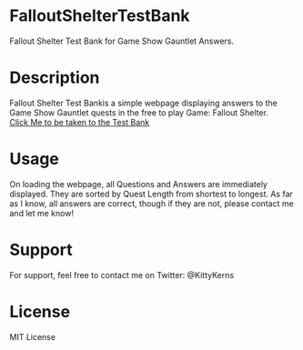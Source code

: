 # FalloutShelterTestBank

Fallout Shelter Test Bank for Game Show Gauntlet Answers. 
# Description

Fallout Shelter Test Bankis a simple webpage displaying answers to the Game Show Gauntlet quests in the free to play Game: Fallout Shelter.  
[Click Me to be taken to the Test Bank](https://kittykerns.github.io/FalloutShelterTestBank/)

# Usage

On loading the webpage, all Questions and Answers are immediately displayed. They are sorted by Quest Length from shortest to longest. 
As far as I know, all answers are correct, though if they are not, please contact me and let me know!

# Support

For support, feel free to contact me on Twitter: @KittyKerns 

# License

MIT License

